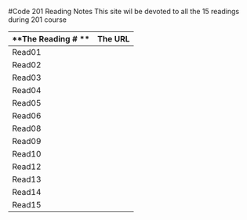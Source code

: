 #Code 201 Reading Notes
This site wil be devoted to all the 15 readings during 201 course 

| **The Reading # **| **The URL** | 
|---------------|---------|
|Read01         |         |
|Read02         |         |
|Read03         |         |
|Read04         |         |
|Read05         |         |
|Read06         |         |
|Read08         |         |
|Read09         |         |
|Read10         |         |
|Read12         |         |
|Read13         |         |
|Read14         |         |
|Read15         |         |
